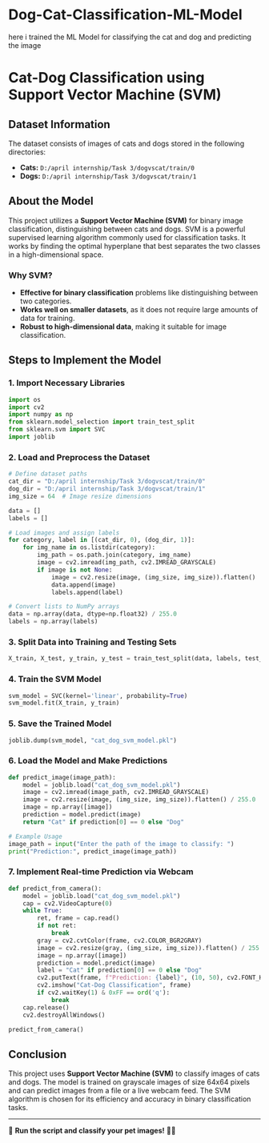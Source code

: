 # Dog-Cat-Classification-ML-Model
here i trained the ML Model for classifying the cat and dog and predicting the image 
# Cat-Dog Classification using Support Vector Machine (SVM)

## Dataset Information
The dataset consists of images of cats and dogs stored in the following directories:
- **Cats:** `D:/april internship/Task 3/dogvscat/train/0`
- **Dogs:** `D:/april internship/Task 3/dogvscat/train/1`

## About the Model
This project utilizes a **Support Vector Machine (SVM)** for binary image classification, distinguishing between cats and dogs. SVM is a powerful supervised learning algorithm commonly used for classification tasks. It works by finding the optimal hyperplane that best separates the two classes in a high-dimensional space.

### Why SVM?
- **Effective for binary classification** problems like distinguishing between two categories.
- **Works well on smaller datasets**, as it does not require large amounts of data for training.
- **Robust to high-dimensional data**, making it suitable for image classification.

## Steps to Implement the Model

### 1. Import Necessary Libraries
```python
import os
import cv2
import numpy as np
from sklearn.model_selection import train_test_split
from sklearn.svm import SVC
import joblib
```

### 2. Load and Preprocess the Dataset
```python
# Define dataset paths
cat_dir = "D:/april internship/Task 3/dogvscat/train/0"
dog_dir = "D:/april internship/Task 3/dogvscat/train/1"
img_size = 64  # Image resize dimensions

data = []
labels = []

# Load images and assign labels
for category, label in [(cat_dir, 0), (dog_dir, 1)]:
    for img_name in os.listdir(category):
        img_path = os.path.join(category, img_name)
        image = cv2.imread(img_path, cv2.IMREAD_GRAYSCALE)
        if image is not None:
            image = cv2.resize(image, (img_size, img_size)).flatten()
            data.append(image)
            labels.append(label)

# Convert lists to NumPy arrays
data = np.array(data, dtype=np.float32) / 255.0
labels = np.array(labels)
```

### 3. Split Data into Training and Testing Sets
```python
X_train, X_test, y_train, y_test = train_test_split(data, labels, test_size=0.2, random_state=42)
```

### 4. Train the SVM Model
```python
svm_model = SVC(kernel='linear', probability=True)
svm_model.fit(X_train, y_train)
```

### 5. Save the Trained Model
```python
joblib.dump(svm_model, "cat_dog_svm_model.pkl")
```

### 6. Load the Model and Make Predictions
```python
def predict_image(image_path):
    model = joblib.load("cat_dog_svm_model.pkl")
    image = cv2.imread(image_path, cv2.IMREAD_GRAYSCALE)
    image = cv2.resize(image, (img_size, img_size)).flatten() / 255.0
    image = np.array([image])
    prediction = model.predict(image)
    return "Cat" if prediction[0] == 0 else "Dog"

# Example Usage
image_path = input("Enter the path of the image to classify: ")
print("Prediction:", predict_image(image_path))
```

### 7. Implement Real-time Prediction via Webcam
```python
def predict_from_camera():
    model = joblib.load("cat_dog_svm_model.pkl")
    cap = cv2.VideoCapture(0)
    while True:
        ret, frame = cap.read()
        if not ret:
            break
        gray = cv2.cvtColor(frame, cv2.COLOR_BGR2GRAY)
        image = cv2.resize(gray, (img_size, img_size)).flatten() / 255.0
        image = np.array([image])
        prediction = model.predict(image)
        label = "Cat" if prediction[0] == 0 else "Dog"
        cv2.putText(frame, f"Prediction: {label}", (10, 50), cv2.FONT_HERSHEY_SIMPLEX, 1, (0, 255, 0), 2)
        cv2.imshow("Cat-Dog Classification", frame)
        if cv2.waitKey(1) & 0xFF == ord('q'):
            break
    cap.release()
    cv2.destroyAllWindows()

predict_from_camera()
```

## Conclusion
This project uses **Support Vector Machine (SVM)** to classify images of cats and dogs. The model is trained on grayscale images of size 64x64 pixels and can predict images from a file or a live webcam feed. The SVM algorithm is chosen for its efficiency and accuracy in binary classification tasks.

---
🚀 **Run the script and classify your pet images!** 🐶🐱
